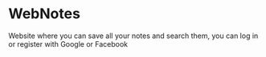 # WebNotes
Website where you can save all your notes and search them, you can log in or register with Google or Facebook

